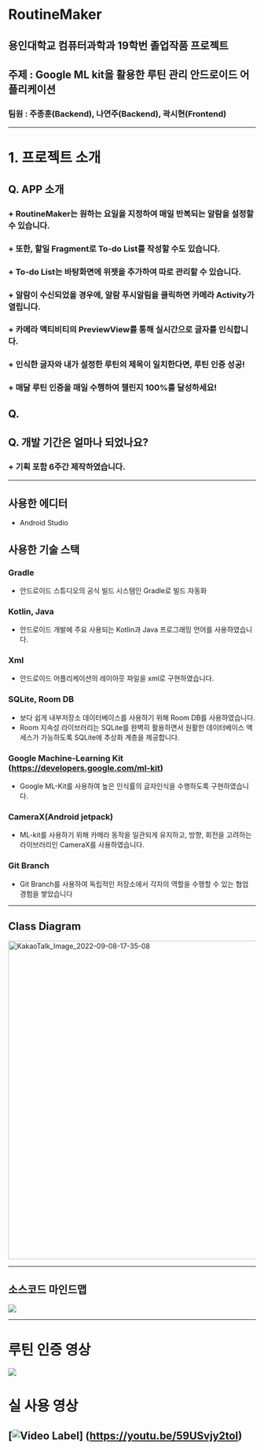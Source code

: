 # RoutineMaker

## **용인대학교 컴퓨터과학과 19학번 졸업작품 프로젝트**
## 주제 : **Google ML kit**을 활용한 루틴 관리 안드로이드 어플리케이션
### 팀원 : 주종훈(Backend), 나연주(Backend), 곽시현(Frontend)

----------
# 1. 프로젝트 소개

## Q. **APP 소개**
### + RoutineMaker는 원하는 요일을 지정하여 매일 반복되는 알람을 설정할 수 있습니다.
### + 또한, 할일 Fragment로 To-do List를 작성할 수도 있습니다.
### + To-do List는 바탕화면에 위젯을 추가하여 따로 관리할 수 있습니다.
### + 알람이 수신되었을 경우에, 알람 푸시알림을 클릭하면 카메라 Activity가 열립니다.
### + 카메라 액티비티의 PreviewView를 통해 실시간으로 글자를 인식합니다.
### + 인식한 글자와 내가 설정한 루틴의 제목이 일치한다면, 루틴 인증 성공!
### + 매달 루틴 인증을 매일 수행하여 챌린지 100%를 달성하세요!

## Q.

###
###
###

## Q. **개발 기간은 얼마나 되었나요?**
### + 기획 포함 6주간 제작하였습니다.

----------
## **사용한 에디터**

+ Android Studio

## **사용한 기술 스택**

### Gradle
+ 안드로이드 스튜디오의 공식 빌드 시스템인 Gradle로 빌드 자동화

### Kotlin, Java
+ 안드로이드 개발에 주요 사용되는 Kotlin과 Java 프로그래밍 언어를 사용하였습니다.

### Xml
+ 안드로이드 어플리케이션의 레이아웃 파일을 xml로 구현하였습니다.

### SQLite, Room DB
+ 보다 쉽게 내부저장소 데이터베이스를 사용하기 위해 Room DB를 사용하였습니다.
+ Room 지속성 라이브러리는 SQLite를 완벽히 활용하면서 원활한 데이터베이스 액세스가 가능하도록 SQLite에 추상화 계층을 제공합니다.

### Google Machine-Learning Kit (https://developers.google.com/ml-kit)
+ Google ML-Kit를 사용하여 높은 인식률의 글자인식을 수행하도록 구현하였습니다.

### CameraX(Android jetpack)
+ ML-kit를 사용하기 위해 카메라 동작을 일관되게 유지하고, 방향, 회전을 고려하는 라이브러리인 CameraX를 사용하였습니다.

### Git Branch
+ Git Branch를 사용하여 독립적인 저장소에서 각자의 역할을 수행할 수 있는 협업 경험을 쌓았습니다

------
## Class Diagram
<img width="647" alt="KakaoTalk_Image_2022-09-08-17-35-08" src="https://user-images.githubusercontent.com/85150438/189075865-c099ab76-2b4f-496c-a5ba-c15b42459959.png">

------
## 소스코드 마인드맵

<img src="https://user-images.githubusercontent.com/85150438/189335423-cf5b89a0-dc11-4c8e-93c3-97daf93576cb.png"/>

------

# 루틴 인증 영상

<img src="https://user-images.githubusercontent.com/85150438/188340107-a5a9700f-b0c6-467d-96c4-7591318d17af.gif"/>

# 실 사용 영상
[![Video Label](http://img.youtube.com/vi/6tWUdvRLWro/0.jpg)]
(https://youtu.be/59USvjy2toI)
------

##
